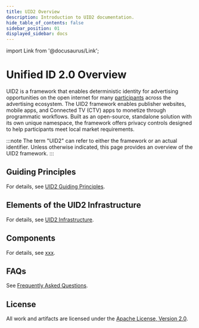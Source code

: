 ```yaml
---
title: UID2 Overview
description: Introduction to UID2 documentation.
hide_table_of_contents: false
sidebar_position: 01
displayed_sidebar: docs
---
```


import Link from '@docusaurus/Link';

# Unified ID 2.0 Overview

UID2 is a framework that enables deterministic identity for advertising opportunities on the open internet for many [participants](#participants) across the advertising ecosystem. The UID2 framework enables publisher websites, mobile apps, and Connected TV (CTV) apps to monetize through programmatic workflows. Built as an open-source, standalone solution with its own unique namespace, the framework offers privacy controls designed to help participants meet local market requirements.

:::note
The term "UID2" can refer to either the framework or an actual identifier. Unless otherwise indicated, this page provides an overview of the UID2 framework.
:::

## Guiding Principles

For details, see [UID2 Guiding Principles](ref-info/uid-principles.md).

## Elements of the UID2 Infrastructure

For details, see [UID2 Infrastructure](ref-info/uid-infrastructure.md).

## Components

For details, see [xxx](ref-info/uid-infrastructure.md).

## FAQs

See [Frequently Asked Questions](getting-started/gs-faqs.md).

## License
All work and artifacts are licensed under the [Apache License, Version 2.0](http://www.apache.org/licenses/LICENSE-2.0.txt).
